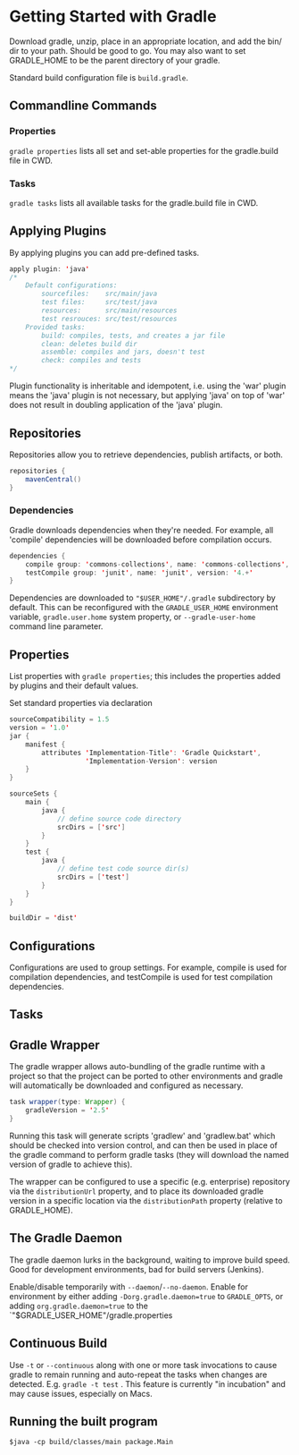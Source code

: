 # Getting Started with Gradle

Download gradle, unzip, place in an appropriate location, and add the bin/ dir to your path. Should be good to go. You may also want to set GRADLE_HOME to be the parent directory of your gradle.

Standard build configuration file is `build.gradle`.

## Commandline Commands

### Properties
`gradle properties` lists all set and set-able properties for the gradle.build file in CWD.

### Tasks
`gradle tasks` lists all available tasks for the gradle.build file in CWD.

## Applying Plugins

By applying plugins you can add pre-defined tasks.

```java
apply plugin: 'java'
/*
    Default configurations:
        sourcefiles:    src/main/java
        test files:     src/test/java
        resources:      src/main/resources
        test resrouces: src/test/resources
    Provided tasks:
        build: compiles, tests, and creates a jar file
        clean: deletes build dir
        assemble: compiles and jars, doesn't test
        check: compiles and tests
*/
```

Plugin functionality is inheritable and idempotent, i.e. using the 'war' plugin means the 'java' plugin is not necessary, but applying 'java' on top of 'war' does not result in doubling application of the 'java' plugin.

## Repositories

Repositories allow you to retrieve dependencies, publish artifacts, or both.

```java
repositories {
    mavenCentral()
}
```

### Dependencies

Gradle downloads dependencies when they're needed. For example, all 'compile' dependencies will be downloaded before compilation occurs.

```java
dependencies {
    compile group: 'commons-collections', name: 'commons-collections', version: '3.2'
    testCompile group: 'junit', name: 'junit', version: '4.+'
}
```

Dependencies are downloaded to `"$USER_HOME"/.gradle` subdirectory by default. This can be reconfigured with the `GRADLE_USER_HOME` environment variable, `gradle.user.home` system property, or `--gradle-user-home` command line parameter.

## Properties

List properties with `gradle properties`; this includes the properties added by plugins and their default values.

Set standard properties via declaration
```java
sourceCompatibility = 1.5
version = '1.0'
jar {
    manifest {
        attributes 'Implementation-Title': 'Gradle Quickstart',
                   'Implementation-Version': version
    }
}

sourceSets {
    main {
        java {
            // define source code directory
            srcDirs = ['src']
        }
    }
    test {
        java {
            // define test code source dir(s)
            srcDirs = ['test']
        }
    }
}

buildDir = 'dist'
```

## Configurations
Configurations are used to group settings. For example, compile is used for compilation dependencies, and testCompile is used for test compilation dependencies.

## Tasks

## Gradle Wrapper
The gradle wrapper allows auto-bundling of the gradle runtime with a project so that the project can be ported to other environments and gradle will automatically be downloaded and configured as necessary.

```java
task wrapper(type: Wrapper) {
    gradleVersion = '2.5'
}
```

Running this task will generate scripts 'gradlew' and 'gradlew.bat' which should be checked into version control, and can then be used in place of the gradle command to perform gradle tasks (they will download the named version of gradle to achieve this).

The wrapper can be configured to use a specific (e.g. enterprise) repository via the `distributionUrl` property, and to place its downloaded gradle version in a specific location via the `distributionPath` property (relative to GRADLE_HOME).

## The Gradle Daemon
The gradle daemon lurks in the background, waiting to improve build speed. Good for development environments, bad for build servers (Jenkins).

Enable/disable temporarily with `--daemon`/`--no-daemon`. Enable for environment by either adding `-Dorg.gradle.daemon=true` to `GRADLE_OPTS`, or adding `org.gradle.daemon=true` to the `"$GRADLE_USER_HOME"/gradle.properties

## Continuous Build
Use `-t` or `--continuous` along with one or more task invocations to cause gradle to remain running and auto-repeat the tasks when changes are detected. E.g. `gradle -t test` . This feature is currently "in incubation" and may cause issues, especially on Macs.

## Running the built program

```
$java -cp build/classes/main package.Main
```